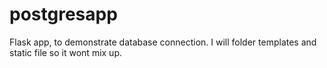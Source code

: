 # postgresapp
Flask app, to demonstrate database connection.
I will folder templates and static file so it wont mix up.
